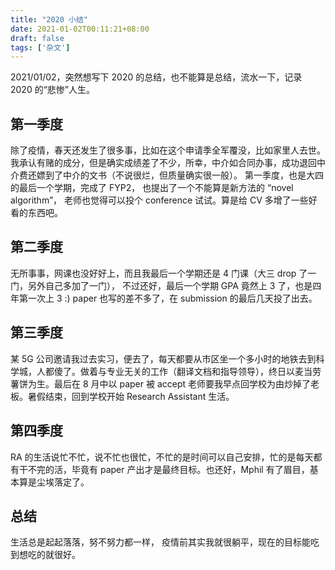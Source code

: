 ```yaml
---
title: "2020 小结"
date: 2021-01-02T00:11:21+08:00
draft: false
tags: ['杂文']
---
```


2021/01/02，突然想写下 2020 的总结，也不能算是总结，流水一下，记录 2020 的“悲惨”人生。

<!--more-->

## 第一季度

除了疫情，春天还发生了很多事，比如在这个申请季全军覆没，比如家里人去世。 我承认有赌的成分，但是确实成绩差了不少，所幸，中介如合同办事，成功退回中介费还嫖到了中介的文书（不说很烂，但质量确实很一般）。 第一季度，也是大四的最后一个学期，完成了 FYP2， 也提出了一个不能算是新方法的 “novel algorithm”， 老师也觉得可以投个 conference 试试。算是给 CV 多增了一些好看的东西吧。

## 第二季度

无所事事，网课也没好好上，而且我最后一个学期还是 4 门课（大三 drop 了一门，另外自己多加了一门）， 不过还好，最后一个学期 GPA 竟然上 3 了，也是四年第一次上 3 :) paper 也写的差不多了，在 submission 的最后几天投了出去。

## 第三季度

某 5G 公司邀请我过去实习，便去了，每天都要从市区坐一个多小时的地铁去到科学城，人都傻了。做着与专业无关的工作（翻译文档和指导领导），终日以麦当劳薯饼为生。最后在 8 月中以 paper 被 accept 老师要我早点回学校为由炒掉了老板。暑假结束，回到学校开始 Research Assistant 生活。

## 第四季度

RA 的生活说忙不忙，说不忙也很忙，不忙的是时间可以自己安排，忙的是每天都有干不完的活，毕竟有 paper 产出才是最终目标。也还好，Mphil 有了眉目，基本算是尘埃落定了。

## 总结
生活总是起起落落，努不努力都一样， 疫情前其实我就很躺平，现在的目标能吃到想吃的就很好。
